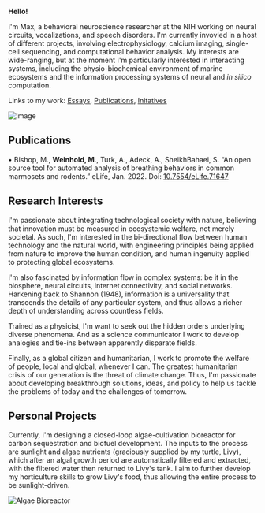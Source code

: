 **Hello!**

I'm Max, a behavioral neuroscience researcher at the NIH working on neural circuits, vocalizations, and speech disorders. I'm currently invovled in a host of different projects, involving electrophysiology, calcium imaging, single-cell sequencing, and computational behavior analysis. My interests are wide-ranging, but at the moment I'm particularly interested in interacting systems, including the physio-biochemical environment of marine ecosystems and the information processing systems of neural and _in silico_ computation.  

Links to my work: [Essays](https://maximilianweinhold.github.io/essays/), [Publications](https://maximilianweinhold.github.io/Publications/), [Initatives](https://maximilianweinhold.github.io/initiatives/)

![image](https://user-images.githubusercontent.com/95586072/162780826-d2a7922b-0d67-4a65-b1bd-4ac61a66c8a0.jpg)


## Publications

•	Bishop, M., **Weinhold, M**., Turk, A., Adeck, A., SheikhBahaei, S. “An open source tool for automated analysis of breathing behaviors in common marmosets and rodents.” eLife, Jan. 2022. Doi: [10.7554/eLife.71647](https://elifesciences.org/articles/71647)



## Research Interests

I'm passionate about integrating technological society with nature, believing that innovation must be measured in ecosystemic welfare, not merely societal. As such, I'm interested in the bi-directional flow between human technology and the natural world, with engineering principles being applied from nature to improve the human condition, and human ingenuity applied to protecting global ecosystems. 

I'm also fascinated by information flow in complex systems: be it in the biosphere, neural circuits, internet connectivity, and social networks. Harkening back to Shannon (1948), information is a universality that transcends the details of any particular system, and thus allows a richer depth of understanding across countless fields. 

Trained as a physicist, I'm want to seek out the hidden orders underlying diverse phenomena. And as a science communicator I work to develop analogies and tie-ins between apparently disparate fields. 

Finally, as a global citizen and humanitarian, I work to promote the welfare of people, local and global, whenever I can. The greatest humanitarian crisis of our generation is the threat of climate change. Thus, I'm passionate about developing breakthrough solutions, ideas, and policy to help us tackle the problems of today and the challenges of tomorrow. 



## Personal Projects

Currently, I'm designing a closed-loop algae-cultivation bioreactor for carbon sequestration and biofuel development. The inputs to the process are sunlight and algae nutrients (graciously supplied by my turtle, Livy), which after an algal growth period are automatically filtered and extracted, with the filtered water then returned to Livy's tank. I aim to further develop my horticulture skills to grow Livy's food, thus allowing the entire process to be sunlight-driven.  

![Algae Bioreactor](https://user-images.githubusercontent.com/95586072/155163527-93f3903c-5119-4fd2-b97c-b6004cffe1b1.jpg)

